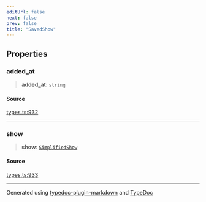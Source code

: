 ```yaml
---
editUrl: false
next: false
prev: false
title: "SavedShow"
---
```


## Properties

### added\_at

> **added\_at**: `string`

#### Source

[types.ts:932](https://github.com/fostertheweb/spotify-web-sdk/blob/8d95f4b/src/types.ts#L932)

***

### show

> **show**: [`SimplifiedShow`](/api/interfaces/simplifiedshow/)

#### Source

[types.ts:933](https://github.com/fostertheweb/spotify-web-sdk/blob/8d95f4b/src/types.ts#L933)

***

Generated using [typedoc-plugin-markdown](https://www.npmjs.com/package/typedoc-plugin-markdown) and [TypeDoc](https://typedoc.org/)
